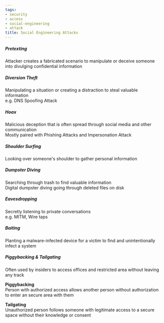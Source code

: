 ```yaml
---
tags:
- security
- access
- social-engineering
- attack
title: Social Engineering Attacks
---
```


##### Pretexting
Attacker creates a fabricated scenario to manipulate or deceive someone into divulging confidential information

##### Diversion Theft
Manipulating a situation or creating a distraction to steal valuable information   
e.g. DNS Spoofing Attack

##### Hoax
Malicious deception that is often spread through social media and other communication  
Mostly paired with Phishing Attacks and Impersonation Attack

##### Shoulder Surfing
Looking over someone's shoulder to gather personal information

##### Dumpster Diving
Searching through trash to find valuable information  
Digital dumpster diving going through deleted files on disk

##### Eavesdropping
Secretly listening to private conversations  
e.g. MITM, Wire taps

##### Baiting
Planting a malware-infected device for a victim to find and unintentionally infect a system  

##### Piggybacking & Tailgating
Often used by insiders to access offices and restricted area without leaving any track

**Piggybacking**  
Person with authorized access allows another person without authorization to enter an secure area with them  

**Tailgating**  
Unauthorized person follows someone with legitimate access to a secure space without their knowledge or consent